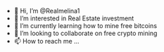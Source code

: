 - 👋 Hi, I’m @Realmelina1
- 👀 I’m interested in Real Estate investment 
- 🌱 I’m currently learning how to mine free bitcoins 
- 💞️ I’m looking to collaborate on free crypto mining 
- 📫 How to reach me ...

<!---
Realmelina1/Realmelina1 is a ✨ special ✨ repository because its `README.md` (this file) appears on your GitHub profile.
You can click the Preview link to take a look at your changes.
--->
